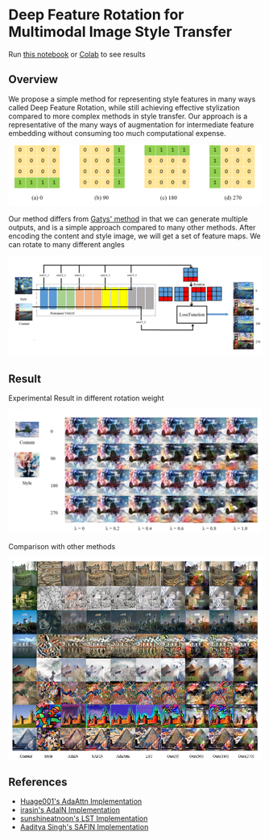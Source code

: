 # Deep Feature Rotation for Multimodal Image Style Transfer
Run [this notebook](https://github.com/sonnguyen129/style-transfer-rotation/blob/main/Style_transfer_rotation.ipynb) or [Colab](https://colab.research.google.com/drive/1nmf4_YnUBq5dGGTgWeN1fYNYOSOKeQ-1?usp=sharing) to see results
## Overview
We propose a simple method for representing style features in many ways called Deep Feature Rotation, while still achieving effective stylization compared to more complex methods in style transfer. Our approach is a representative of the many ways of augmentation for intermediate feature embedding without consuming too much computational expense.

![image1](./doc/rotate_mechanism.png)

Our method differs from [Gatys' method](https://www.cv-foundation.org/openaccess/content_cvpr_2016/papers/Gatys_Image_Style_Transfer_CVPR_2016_paper.pdf) in that we can generate multiple outputs, and is a simple approach compared to many other methods. After encoding the content and style image, we will get a set of feature maps. We can rotate to many different angles

![image2](./doc/model.png)

## Result
Experimental Result in different rotation weight

![image3](./doc/rotation_weight.png)

Comparison with other methods

![image4](./doc/SOTA.png)

## References
- [Huage001's AdaAttn Implementation](https://github.com/Huage001/AdaAttN)
- [irasin's AdaIN Implementation](https://github.com/irasin/Pytorch_AdaIN)
- [sunshineatnoon's LST Implementation](https://github.com/sunshineatnoon/LinearStyleTransfer)
- [Aaditya Singh's SAFIN Implementation](https://github.com/Aaditya-Singh/SAFIN)
